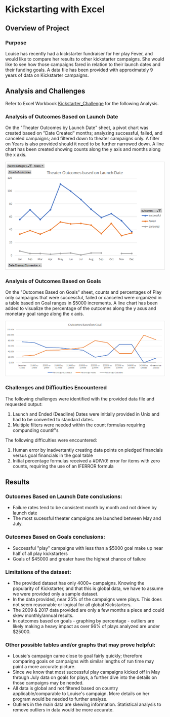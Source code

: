 # Kickstarting with Excel

## Overview of Project

### Purpose
Louise has recently had a kickstarter fundraiser for her play Fever, and would like to compare her results to other kickstarter campaigns.  She would like to see how those campaigns fared in relation to their launch dates and their funding goals. A data file has been provided with approximately 9 years of data on Kickstarter campaigns.  

## Analysis and Challenges

Refer to Excel Workbook [Kickstarter_Challenge](https://github.com/catsdata/kickstarter-analysis/blob/main/Kickstarter_Challenge.xlsx) for the following Analysis. 

### Analysis of Outcomes Based on Launch Date
On the "Theater Outcomes by Launch Date" sheet, a pivot chart was created based on "Date Created" months; analyzing successful, failed, and canceled campaigns; and filtered down to theater campaigns only.   A filter on Years is also provided should it need to be further narrowed down.   A line chart has been created showing counts along the y axis and months along the x axis.   

![Theater Outcomes by Launch Date](https://github.com/catsdata/kickstarter-analysis/blob/main/resources/Theater_Outcomes_vs_Launch.png)

### Analysis of Outcomes Based on Goals
On the "Outcomes Based on Goals" sheet, counts and percentages of Play only campaigns that were successful, failed or canceled were organized in a table based on Goal ranges in $5000 increments.  A line chart has been added to visualize the percentage of the outcomes along the y axus and monetary goal range along the x axis.  

![Outcomes Based on Goals](https://github.com/catsdata/kickstarter-analysis/blob/main/resources/Outcomes_vs_Goals.png)

### Challenges and Difficulties Encountered
The following challenges were identified with the provided data file and requested output:  
1. Launch and Ended (Deadline) Dates were initially provided in Unix and had to be converted to standard dates. 
2. Multiple filters were needed within the count formulas requiring compunding countif's
	
The following difficulties were encountered:
1. Human error by inadvertantly creating data points on pledged financials versus goal financials in the goal table
2. Initial percentage formulas received a #DIV/0! error for items with zero counts, requiring the use of an IFERROR formula

## Results

### Outcomes Based on Launch Date conclusions:  
- Failure rates tend to be consistent month by month and not driven by launch date
- The most sucessful theater campaigns are launched between May and July.

### Outcomes Based on Goals conclusions:
- Successful "play" campaigns with less than a $5000 goal make up near half of all play kickstarters
- Goals of $45000 and greater have the highest chance of failure

### Limitations of the dataset:
- The provided dataset has only 4000+ campaigns.  Knowing the popularity of Kickstarter, and that this is global data, we have to assume we were provided only a sample dataset.  
- In the data provided, near 25% of the campaigns were plays.  This does not seem reasonable or logical for all global Kickstarters.  
- The 2009 & 2017 data provided are only a few months a piece and could skew monthly/annual results.  
- In outcomes based on goals - graphing by percentage - outliers are likely making a heavy impact as over 96% of plays analyzed are under $25000.  
	
### Other possible tables and/or graphs that may prove helpful:
- Lousie's campaign came close to goal fairly quickly; therefore comparing goals on campaigns with similar lengths of run time may paint a more accurate picture.  
- Since we know that most successful play campaigns kicked off in May through July data on goals for plays, a further dive into the details on those campaigns may be needed.
- All data is global and not filtered based on country applicable/comparable to Louise's campaign.  More details on her program would be needed to further analyze.
- Outliers in the main data are skewing information.  Statistical analysis to remove outliers in data would be more accurate.  

